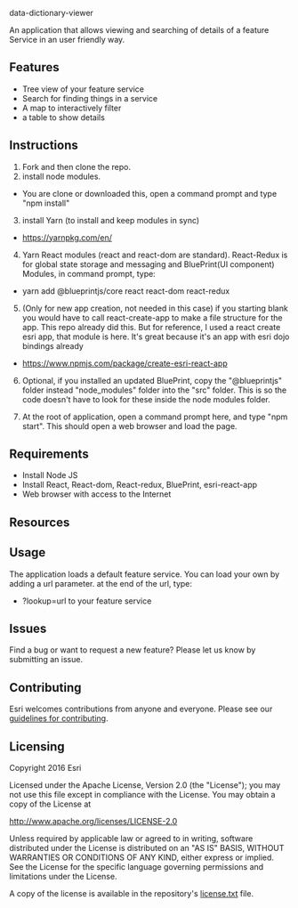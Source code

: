 
data-dictionary-viewer

An application that allows viewing and searching of details of a feature Service in an user friendly way.

## Features
* Tree view of your feature service
* Search for finding things in a service
* A map to interactively filter
* a table to show details

## Instructions

1. Fork and then clone the repo.
2. install node modules.
* You are clone or downloaded this, open a command prompt and type "npm install"

3. install Yarn (to install and keep modules in sync)
* https://yarnpkg.com/en/

4. Yarn React modules (react and react-dom are standard). React-Redux is for global state storage and messaging
 and BluePrint(UI component) Modules, in command prompt, type:
* yarn add @blueprintjs/core react react-dom react-redux

5. (Only for new app creation, not needed in this case) if you starting blank you would have to call react-create-app to make a file structure for the app.
This repo already did this.  But for reference, I used a react create esri app, that module is here.  It's great because it's an app with esri dojo bindings already
* https://www.npmjs.com/package/create-esri-react-app

6. Optional, if you installed an updated BluePrint, copy the "@blueprintjs" folder instead "node_modules" folder into the "src" folder.  This is so the code doesn't have to look for these inside the node modules folder.

7. At the root of application, open a command prompt here, and type "npm start". This should open a web browser and load the page.

## Requirements

* Install Node JS
* Install React, React-dom, React-redux, BluePrint, esri-react-app
* Web browser with access to the Internet

## Resources

## Usage

The application loads a default feature service.  You can load your own by adding a url parameter.
at the end of the url, type:
* ?lookup=url to your feature service

## Issues

Find a bug or want to request a new feature?  Please let us know by submitting an issue.

## Contributing

Esri welcomes contributions from anyone and everyone. Please see our [guidelines for contributing](https://github.com/esri/contributing).

## Licensing
Copyright 2016 Esri

Licensed under the Apache License, Version 2.0 (the "License");
you may not use this file except in compliance with the License.
You may obtain a copy of the License at

   http://www.apache.org/licenses/LICENSE-2.0

Unless required by applicable law or agreed to in writing, software
distributed under the License is distributed on an "AS IS" BASIS,
WITHOUT WARRANTIES OR CONDITIONS OF ANY KIND, either express or implied.
See the License for the specific language governing permissions and
limitations under the License.

A copy of the license is available in the repository's [license.txt](https://github.com/ArcGIS/solutions-data-dictionary-viewer/edit/master/License.txt) file.